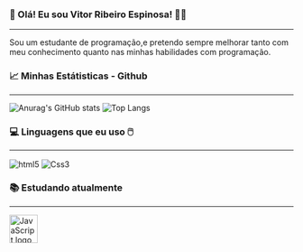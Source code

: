 
### 👋 Olá! Eu sou Vitor Ribeiro Espinosa! 👨‍💻
---
Sou um estudante de programação,e pretendo sempre melhorar tanto com meu conhecimento quanto nas minhas habilidades com programação.

### 📈 Minhas Estátisticas - Github 
---
![Anurag's GitHub stats](https://github-readme-stats.vercel.app/api?username=VitorEspinosa&show_icons=true&theme=tokyonight)
![Top Langs](https://github-readme-stats.vercel.app/api/top-langs/?username=VitorEspinosa&layout=compact&theme=tokyonight)

### 💻 Linguagens que eu uso 🖱️
---
<div>
   <img align="center" alt="html5" src="https://img.shields.io/badge/HTML5-E34F26?style=for-the-badge&logo=html5&logoColor=white">
   <img align="center" alt="Css3" src="https://img.shields.io/badge/CSS3-1572B6?style=for-the-badge&logo=css3&logoColor=white">
</div>

### 📚 Estudando atualmente
---
<div>
   <img src="https://cdn.jsdelivr.net/gh/devicons/devicon/icons/javascript/javascript-original.svg" alt="JavaScript logo" width="50" />

</div>
